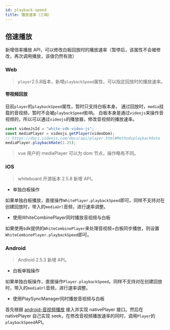 ```yaml
---
id: playback-speed
title: 播放速率（三端）
---
```


## 倍速播放

新增倍率播放 API，可以修改白板回放时的播放速率（暂停后，该属性不会被修改，再次调用播放，该值仍然有效）

### Web

>`player`2.5.8版本，新增`playbackSpeed`属性，可以指定回放时的播放速率。

#### 带视频回放

目前`player`的`playbackSpeed`属性，暂时只支持白板本身。
通过回放时，`media`挂载的音视频，暂时不会被`playbackSpeed`影响。
白板本身是通过`videojs`来操作音视频的，所以可以通过`videojs`的播放器，修改音视频的播放速率。

```js
const videoJsId = "white-sdk-video-js";
const mediaPlayer = videojs.getPlayer(videoDom);
// https://docs.videojs.com/docs/api/player.html#MethodsplaybackRate
mediaPlayer.playbackRate(1.25);
```

>vue 用户的 mediaPlayer 可以为 dom 节点，操作略有不同。

### iOS

>whiteboard 开源版本 2.5.8 新增 API。

* 单独白板操作

如果单独白板播放，直接操作`WhitePlayer.playbackSpeed`即可。同样不支持对在创建回放时，带入的`mediaUrl`音频，进行速率调整。

* 使用WhiteCombinePlayer同时播放音视频与白板

如果使用sdk提供的`WhiteCombinePlayer`来处理音视频+白板同步播放，则设置`WhiteCombinePlayer.playbackSpeed`即可。

### Android

>Android 2.5.3 新增 API。

* 白板单独操作

如果单独白板操作，直接操作`Player.playbackSpeed`。同样不支持对在创建回放时，带入的`mediaUrl`音频，进行速率调整。

* 使用PlaySyncManager同时播放音视频与白板

首先根据 [android-音视频播放](/docs/android/guides/replay.md#视频支持) 接入并实现 nativePlayer 接口。然后在 nativePlayer 自己实现 seek，在修改音视频播放速率的同时，调用`Player`的`playbackSpeed`API。
